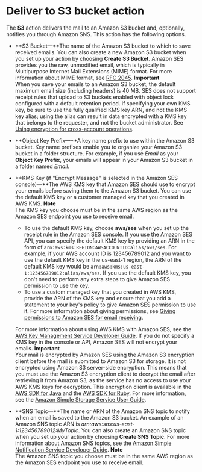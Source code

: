 # Deliver to S3 bucket action<a name="receiving-email-action-s3"></a>

The **S3** action delivers the mail to an Amazon S3 bucket and, optionally, notifies you through Amazon SNS\. This action has the following options\.
+ **S3 Bucket—**The name of the Amazon S3 bucket to which to save received emails\. You can also create a new Amazon S3 bucket when you set up your action by choosing **Create S3 Bucket**\. Amazon SES provides you the raw, unmodified email, which is typically in Multipurpose Internet Mail Extensions \(MIME\) format\. For more information about MIME format, see [RFC 2045](https://tools.ietf.org/html/rfc2045)\.
**Important**  
When you save your emails to an Amazon S3 bucket, the default maximum email size \(including headers\) is 40 MB\.
SES does not support receipt rules that upload to S3 buckets enabled with object lock configured with a default retention period\.
If specifying your own KMS key, be sure to use the fully qualified KMS key ARN, and not the KMS key alias; using the alias can result in data encrypted with a KMS key that belongs to the requester, and not the bucket administrator\. See [Using encryption for cross\-account operations](https://docs.aws.amazon.com/AmazonS3/latest/user-guide/bucket-encryption.html#bucket-encryption-update-bucket-policy)\.
+ **Object Key Prefix—**A key name prefix to use within the Amazon S3 bucket\. Key name prefixes enable you to organize your Amazon S3 bucket in a folder structure\. For example, if you use *Email* as your **Object Key Prefix**, your emails will appear in your Amazon S3 bucket in a folder named *Email*\.
+ **KMS Key \(if "Encrypt Message" is selected in the Amazon SES console\)—**The AWS KMS key that Amazon SES should use to encrypt your emails before saving them to the Amazon S3 bucket\. You can use the default KMS key or a customer managed key that you created in AWS KMS\.
**Note**  
The KMS key you choose must be in the same AWS region as the Amazon SES endpoint you use to receive email\. 
  + To use the default KMS key, choose **aws/ses** when you set up the receipt rule in the Amazon SES console\. If you use the Amazon SES API, you can specify the default KMS key by providing an ARN in the form of `arn:aws:kms:REGION:AWSACCOUNTID:alias/aws/ses`\. For example, if your AWS account ID is 123456789012 and you want to use the default KMS key in the us\-east\-1 region, the ARN of the default KMS key would be `arn:aws:kms:us-east-1:123456789012:alias/aws/ses`\. If you use the default KMS key, you don't need to perform any extra steps to give Amazon SES permission to use the key\.
  + To use a custom managed key that you created in AWS KMS, provide the ARN of the KMS key and ensure that you add a statement to your key's policy to give Amazon SES permission to use it\. For more information about giving permissions, see [Giving permissions to Amazon SES for email receiving](receiving-email-permissions.md)\.

  For more information about using AWS KMS with Amazon SES, see the [AWS Key Management Service Developer Guide](https://docs.aws.amazon.com/kms/latest/developerguide/services-ses.html)\. If you do not specify a KMS key in the console or API, Amazon SES will not encrypt your emails\.
**Important**  
Your mail is encrypted by Amazon SES using the Amazon S3 encryption client before the mail is submitted to Amazon S3 for storage\. It is not encrypted using Amazon S3 server\-side encryption\. This means that you must use the Amazon S3 encryption client to decrypt the email after retrieving it from Amazon S3, as the service has no access to use your AWS KMS keys for decryption\. This encryption client is available in the [AWS SDK for Java](https://aws.amazon.com/sdk-for-java/) and the [AWS SDK for Ruby](https://aws.amazon.com/sdk-for-ruby/)\. For more information, see the [Amazon Simple Storage Service User Guide](https://docs.aws.amazon.com/AmazonS3/latest/dev/UsingClientSideEncryption.html)\.
+ **SNS Topic—**The name or ARN of the Amazon SNS topic to notify when an email is saved to the Amazon S3 bucket\. An example of an Amazon SNS topic ARN is *arn:aws:sns:us\-east\-1:123456789012:MyTopic*\. You can also create an Amazon SNS topic when you set up your action by choosing **Create SNS Topic**\. For more information about Amazon SNS topics, see the [Amazon Simple Notification Service Developer Guide](https://docs.aws.amazon.com/sns/latest/dg/CreateTopic.html)\.
**Note**  
The Amazon SNS topic you choose must be in the same AWS region as the Amazon SES endpoint you use to receive email\. 
